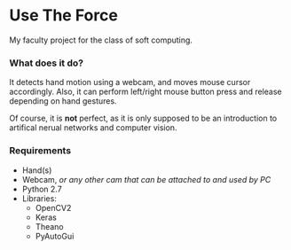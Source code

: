 # Use The Force
My faculty project for the class of soft computing.

### What does it do?
It detects hand motion using a webcam, and moves mouse cursor
accordingly. Also, it can perform left/right mouse button press and release 
depending on hand gestures.

Of course, it is **not** perfect, as it is only supposed to be an introduction to artifical nerual networks and computer vision.

### Requirements
* Hand(s)
* Webcam, *or any other cam that can be attached to and used by PC*
* Python 2.7
* Libraries:
    * OpenCV2
    * Keras
    * Theano
    * PyAutoGui
